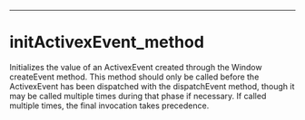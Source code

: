 

---

# initActivexEvent_method

Initializes the value of an ActivexEvent created through the Window createEvent method. This method should only be called before the ActivexEvent has been dispatched with the dispatchEvent method, though it may be called multiple times during that phase if necessary. If called multiple times, the final invocation takes precedence.